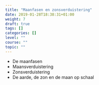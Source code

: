 ```yaml
---
title: "Maanfasen en zonsverduistering"
date: 2019-01-28T18:38:31+01:00
weight: 7
draft: true
tags: []
categories: []
level: ""
course: ""
topic: ""
---
```

* De maanfasen
* Maansverduistering
* Zonsverduistering
* De aarde, de zon en de maan op schaal
